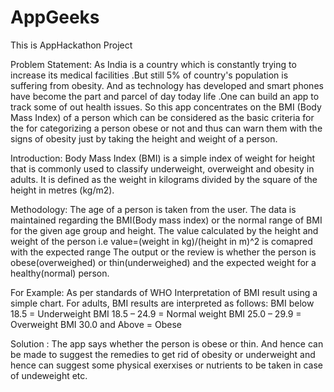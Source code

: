 # AppGeeks
This is AppHackathon Project

Problem Statement:
  As India is a country which is constantly trying to increase its medical facilities .But still 5% of country's population is suffering from obesity. And as technology has developed and smart phones have become the part and parcel of day today life .One can build an app to track some of out health issues.
  So this app concentrates on the BMI (Body Mass Index) of a person which can be considered as the basic criteria for the for categorizing a person obese or not and thus can warn them with the signs of obesity just by taking the height and weight of a person. 

Introduction:
  Body Mass Index (BMI) is a simple index of weight for height that is commonly used to classify underweight, overweight and obesity in adults. It is defined as the weight in kilograms divided by the square of the height in metres (kg/m2).

Methodology:
The age of a person is taken from the user.
The data is maintained regarding the BMI(Body mass index) or the normal range of BMI for the given age group and height.
The value calculated by the height and weight of the person i.e value=(weight in kg)/(height in m)^2 is comapred with the expected range
The output or the review is whether the person is obese(overweighed) or thin(underweighed) and the expected weight for a healthy(normal)
person.

For Example:
As per standards of WHO
Interpretation of BMI result using a simple chart. For adults, BMI results are interpreted as follows:
BMI below 18.5 = Underweight
BMI 18.5 – 24.9 = Normal weight
BMI 25.0 – 29.9 = Overweight
BMI 30.0 and Above = Obese

Solution :
The app says whether the person is obese or thin.
And hence can be made to suggest the remedies to get rid of obesity or underweight and hence can suggest some physical exerxises or nutrients to be taken in case of undeweight etc.


